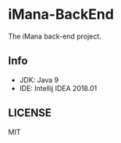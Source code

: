 # iMana-BackEnd

The iMana back-end project.

## Info

- JDK: Java 9
- IDE: Intellij IDEA 2018.01

## LICENSE

MIT